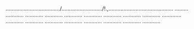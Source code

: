 ..................................../.........................../!.,........................................... .........
............
............
............
............
............
............
............
............
.............
............
............
............
............
............
............
............
............



